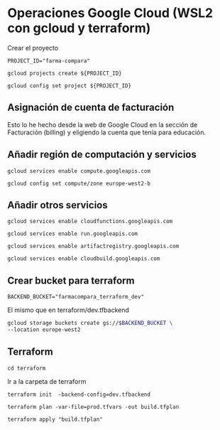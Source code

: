 # Operaciones Google Cloud (WSL2 con gcloud y terraform)

Crear el proyecto

`PROJECT_ID="farma-compara"`

`gcloud projects create ${PROJECT_ID}`

`gcloud config set project ${PROJECT_ID}`

## Asignación de cuenta de facturación

Esto lo he hecho desde la web de Google Cloud en la sección de Facturación (billing) y eligiendo la cuenta que tenía para educación.

## Añadir región de computación y servicios

`gcloud services enable compute.googleapis.com`

`gcloud config set compute/zone europe-west2-b`

## Añadir otros servicios

`gcloud services enable cloudfunctions.googleapis.com`

`gcloud services enable run.googleapis.com`

`gcloud services enable artifactregistry.googleapis.com`

`gcloud services enable cloudbuild.googleapis.com`

## Crear bucket para terraform

`BACKEND_BUCKET="farmacompara_terraform_dev"`

El mismo que en terraform/dev.tfbackend

```sh
gcloud storage buckets create gs://$BACKEND_BUCKET \
--location europe-west2
```

## Terraform

`cd terraform`

Ir a la carpeta de terraform

`terraform init  -backend-config=dev.tfbackend`

`terraform plan -var-file=prod.tfvars -out build.tfplan`

`terraform apply "build.tfplan"`